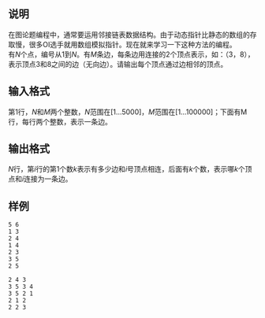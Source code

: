 <h2>说明</h2>

在图论题编程中，通常要运用邻接链表数据结构。由于动态指针比静态的数组的存取慢，很多OI选手就用数组模拟指针。现在就来学习一下这种方法的编程。<br />
有$N$个点，编号从$1$到$N$。有$M$条边，每条边用连接的$2$个顶点表示，如：（$3$，$8$），表示顶点$3$和$8$之间的边（无向边）。请输出每个顶点通过边相邻的顶点。
<h2>输入格式</h2>

第1行，$N$和$M$两个整数，$N$范围在[$1$…$5000$]，$M$范围在[$1$…$100000$]；下面有M行，每行两个整数，表示一条边。

<h2>输出格式</h2>

$N$行，第$i$行的第$1$个数$k$表示有多少边和$i$号顶点相连，后面有$k$个数，表示哪$k$个顶点和$i$连接为一条边。

<h2>样例</h2>
<pre><code class="language-input1">5 6
1 3
2 4
1 4
2 3
3 5
2 5</code></pre><pre><code class="language-output1">2 4 3
3 5 3 4
3 5 2 1
2 1 2
2 2 3</code></pre>
